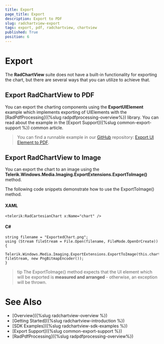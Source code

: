 ```yaml
---
title: Export
page_title: Export
description: Export to PDF
slug: radchartview-export
tags: export, pdf, radchartview, chartview
published: True
position: 6
---
```


# Export 

The __RadChartView__ suite does not have a built-in functionality for exporting the chart, but there are several ways that you can utilize to achieve that. 


## Export RadChartView to PDF


You can export the charting components using the __ExportUIElement__ example which implements exporting of UIElements with the [RadPdfProcessing]({%slug radpdfprocessing-overview%}) library. You can read about the example in the [Export Support]({%slug common-export-support %}) common article.


>You can find a runnable example in our [GitHub](https://github.com/telerik/xaml-sdk) repository: [Export UI Element to PDF](https://github.com/telerik/xaml-sdk/tree/master/PdfProcessing/ExportUIElement).


## Export RadChartView to Image

You can export the chart to an image using the __Telerik.Windows.Media.Imaging.ExportExtensions.ExportToImage()__ method.

The following code snippets demonstrate how to use the ExportToImage() method.

#### __XAML__
	<telerik:RadCartesianChart x:Name="chart" />
	
#### __C#__
	string filename = "ExportedChart.png"; 
	using (Stream fileStream = File.Open(filename, FileMode.OpenOrCreate))
	{
		Telerik.Windows.Media.Imaging.ExportExtensions.ExportToImage(this.chart, fileStream, new PngBitmapEncoder());
	}

>tip The ExportToImage() method expects that the UI element which will be exported is __measured and arranged__ - otherwise, an exception will be thrown.

# See Also
* [Overview]({%slug radchartview-overview %})
* [Getting Started]({%slug radchartview-introduction %})
* [SDK Examples]({%slug radchartview-sdk-examples %})
* [Export Support]({%slug common-export-support %})
* [RadPdfProcessing]({%slug radpdfprocessing-overview%})